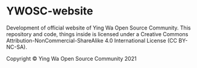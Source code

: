 # YWOSC-website
Development of official website of Ying Wa Open Source Community. This repository and code, things inside is licensed under a Creative Commons Attribution-NonCommercial-ShareAlike 4.0 International License (CC BY-NC-SA).

Copyright ©️ Ying Wa Open Source Community 2021
